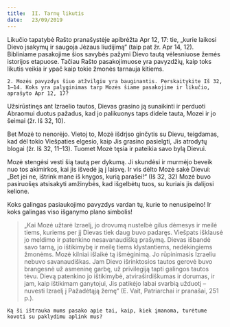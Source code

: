 ```yaml
---
title:  II. Tarnų likutis
date:   23/09/2019
---
```


Likučio tapatybė Rašto pranašystėje apibrėžta Apr 12, 17: tie, „kurie laikosi Dievo įsakymų ir saugoja Jėzaus liudijimą“ (taip pat žr. Apr 14, 12). Bibliniame pasakojime šios savybės pažymi Dievo tautą vėlesniuose žemės istorijos etapuose. Tačiau Rašto pasakojimuose yra pavyzdžių, kaip toks likutis veikia ir ypač kaip tokie žmonės tarnauja kitiems.

`2. Mozės pavyzdys šiuo atžvilgiu yra bauginantis. Perskaitykite Iš 32, 1–14. Koks yra palyginimas tarp Mozės šiame pasakojime ir likučio, aprašyto Apr 12, 17?`
							
Užsirūstinęs ant Izraelio tautos, Dievas grasino ją sunaikinti ir perduoti Abraomui duotus pažadus, kad jo palikuonys taps didele tauta, Mozei ir jo šeimai (žr. Iš 32, 10).

Bet Mozė to nenorėjo. Vietoj to, Mozė išdrįso ginčytis su Dievu, teigdamas, kad dėl tokio Viešpaties elgesio, kaip Jis grasino pasielgti, Jis atrodytų blogai (žr. Iš 32, 11–13). Tuomet Mozė tęsia ir pateikia savo bylą Dievui.

Mozė stengėsi vesti šią tautą per dykumą. Ji skundėsi ir murmėjo beveik nuo tos akimirkos, kai jis išvedė ją į laisvę. Ir vis dėlto Mozė sakė Dievui: „Bet jei ne, ištrink mane iš knygos, kurią parašei!“ (Iš 32, 32) Mozė buvo pasiruošęs atsisakyti amžinybės, kad išgelbėtų tuos, su kuriais jis dalijosi kelione.

Koks galingas pasiaukojimo pavyzdys vardan tų, kurie to nenusipelno! Ir koks galingas viso išganymo plano simbolis!

> <p></p>
> „Kai Mozė užtarė Izraelį, jo drovumą nustelbė gilus dėmesys ir meilė tiems, kuriems per jį Dievas tiek daug buvo padaręs. Viešpats išklausė jo meldimo ir patenkino nesavanaudišką prašymą. Dievas išbandė savo tarną, jo ištikimybę ir meilę tiems klystantiems, nedėkingiems žmonėms. Mozė kilniai išlaikė tą išmėginimą. Jo rūpinimasis Izraeliu nebuvo savanaudiškas. Jam Dievo išrinktosios tautos gerovė buvo brangesnė už asmeninę garbę, už privilegiją tapti galingos tautos tėvu. Dievą patenkino jo ištikimybė, atviraširdiškumas ir dorumas, ir jam, kaip ištikimam ganytojui, Jis patikėjo labai svarbią užduotį – nuvesti Izraelį į Pažadėtąją žemę“ (E. Vait, Patriarchai ir pranašai, 251 p.).

`Ką ši ištrauka mums pasako apie tai, kaip, kiek įmanoma, turėtume kovoti su paklydimu aplink mus?`
